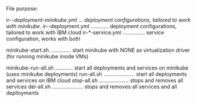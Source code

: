 File purpose:

ir-*-deployment-minikube.yml ... deployment configurations, tailored to work with minikube.
ir-*-deployment.yml ............ deployment configurations, tailored to work with IBM cloud
ir-*-service.yml ............... service configuration, works with both

minikube-start.sh .............. start minikube with NONE as virtualization driver (for running minikube inside VMs)

minikube-run-all.sh ............ start all deployments and services on minikube (uses minikube deployments)
run-all.sh ..................... start all deployments and services on IBM cloud
stop-all.sh .................... stops and removes all services
del-all.sh ..................... stops and removes all services and all deplloyments



